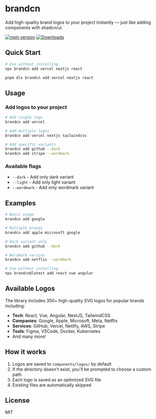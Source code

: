 # brandcn

Add high-quality brand logos to your project instantly — just like adding components with shadcn/ui.

[![npm version](https://img.shields.io/npm/v/brandcn.svg)](https://npmjs.org/package/brandcn)
[![Downloads](https://img.shields.io/npm/dm/brandcn.svg)](https://npmjs.org/package/brandcn)

## Quick Start

```bash
# Use without installing
npx brandcn add vercel nextjs react

pnpm dlx brandcn add vercel nextjs react
```

## Usage

### Add logos to your project

```bash
# Add single logo
brandcn add vercel

# Add multiple logos
brandcn add vercel nextjs tailwindcss

# Add specific variants
brandcn add github --dark
brandcn add stripe --wordmark
```

### Available flags

- `--dark` - Add only dark variant
- `--light` - Add only light variant
- `--wordmark` - Add only wordmark variant

## Examples

```bash
# Basic usage
brandcn add google

# Multiple brands
brandcn add apple microsoft google

# Dark variant only
brandcn add github --dark

# Wordmark version
brandcn add netflix --wordmark

# Use without installing
npx brandcn@latest add react vue angular
```

## Available Logos

The library includes 350+ high-quality SVG logos for popular brands including:

- **Tech**: React, Vue, Angular, NextJS, TailwindCSS
- **Companies**: Google, Apple, Microsoft, Meta, Netflix
- **Services**: GitHub, Vercel, Netlify, AWS, Stripe
- **Tools**: Figma, VSCode, Docker, Kubernetes
- And many more!

## How it works

1. Logos are saved to `components/logos/` by default
2. If the directory doesn't exist, you'll be prompted to choose a custom path
3. Each logo is saved as an optimized SVG file
4. Existing files are automatically skipped

## License

MIT
